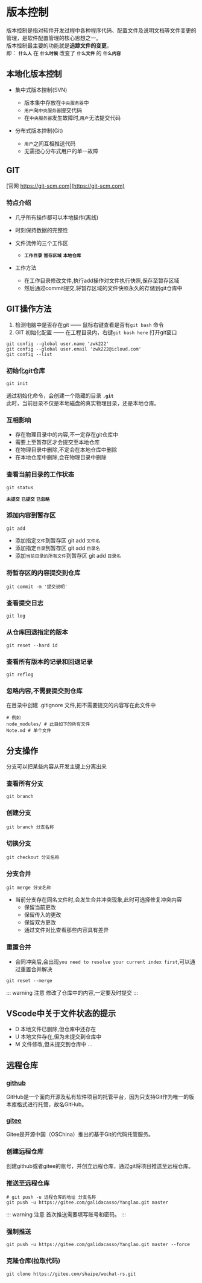 # 版本控制
版本控制是指对软件开发过程中各种程序代码、配置文件及说明文档等文件变更的管理，是软件配置管理的核心思想之一。  
版本控制最主要的功能就是**追踪文件的变更**。  
即： **`什么人`** 在 **`什么时候`** 改变了 **`什么文件`** 的 **`什么内容`**

## 本地化版本控制
- 集中式版本控制(SVN)
    - 版本集中存放在`中央服务器`中
    - `用户`向`中央服务器`提交代码
    - 在`中央服务器`发生故障时,`用户`无法提交代码
  
- 分布式版本控制(Git)
    - `用户`之间互相推送代码
    - 无需担心分布式用户的单一故障

## GIT 
[官网 https://git-scm.com](https://git-scm.com) 
### 特点介绍
- 几乎所有操作都可以本地操作(离线)
- 时刻保持数据的完整性
- 文件流传的三个工作区
    - **`工作目录`** **`暂存区域`** **`本地仓库`**

- 工作方法
  - 在工作目录修改文件,执行add操作对文件执行快照,保存至暂存区域
  - 然后通过commit提交,将暂存区域的文件快照永久的存储到git仓库中


## GIT操作方法
1. 检测电脑中是否存在git —— 鼠标右键查看是否有`git bash` 命令
2. GIT 初始化配置 —— 在工程目录内，右键`git bash here` 打开git窗口
```shell:no-line-numbers
git config --global user.name 'zwk222'
git config --global user.email 'zwk222@icloud.com'
git config --list
```
### 初始化git仓库
```shell:no-line-numbers
git init
```
通过初始化命令，会创建一个隐藏的目录 **`.git`**   
此时，当前目录不仅是本地磁盘的真实物理目录，还是本地仓库。
### 互相影响
- 存在物理目录中的内容,不一定存在git仓库中
- 需要上至暂存区才会提交至本地仓库
- 在物理目录中删除,不定会在本地仓库中删除
- 在本地仓库中删除,会在物理目录中删除
  
### 查看当前目录的工作状态
```shell:no-line-numbers
git status
```
**`未提交`** **`已提交`** **`已忽略`**
  
### 添加内容到暂存区
```shell:no-line-numbers
git add
```
- 添加指定`文件`到暂存区 git add `文件名`
- 添加指定`目录`到暂存区 git add `目录名`
- 添加`当前目录的所有文件`到暂存区 git add `目录名`

### 将暂存区的内容提交到仓库
```shell:no-line-numbers
git commit -m '提交说明'
```

### 查看提交日志
```shell:no-line-numbers
git log
```

### 从仓库回退指定的版本
```shell:no-line-numbers
git reset --hard id
```

### 查看所有版本的记录和回退记录
```shell:no-line-numbers
git reflog
```


### 忽略内容,不需要提交到仓库
在目录中创建 .gitignore 文件,把不需要提交的内容写在此文件中
```shell
# 例如
node_modules/ # 此目如下的所有文件
Note.md # 单个文件
```

## 分支操作
分支可以把某些内容从开发主键上分离出来  
### 查看所有分支
```shell:no-line-numbers
git branch
```
### 创建分支 
```shell:no-line-numbers
git branch 分支名称
```
### 切换分支 
```shell:no-line-numbers
git checkout 分支名称
```
### 分支合并 
```shell:no-line-numbers
git merge 分支名称
```
- 当前分支存在同名文件时,会发生合并冲突现象,此时可选择修复冲突内容
    - 保留当前更改
    - 保留传入的更改
    - 保留双方更改
    - 通过文件对比查看那些内容具有差异
### 重置合并
  - 合同冲突后,会出现`you need to resolve your current index first`,可以通过重置合并解决 
```shell:no-line-numbers
git reset --merge
```

::: warning 注意
修改了仓库中的内容,一定要及时提交
:::


## VScode中关于文件状态的提示
- D 本地文件已删除,但仓库中还存在
- U 本地文件存在,但为未提交到仓库中
- M 文件修改,但未提交到仓库中
...

## 远程仓库
### [github](https://github.com/)  
GitHub是一个面向开源及私有软件项目的托管平台，因为只支持Git作为唯一的版本库格式进行托管，故名GitHub。  
### [gitee](https://gitee.com/)  
Gitee是开源中国（OSChina）推出的基于Git的代码托管服务。

### 创建远程仓库
创建github或者gitee的账号，并创立远程仓库，通过git将项目推送至远程仓库。

### 推送至远程仓库
```shell:no-line-numbers
# git push -u 远程仓库的地址 分支名称
git push -u https://gitee.com/galidacasso/Yanglao.git master
```
::: warning 注意
首次推送需要填写账号和密码。
:::

### 强制推送
```shell:no-line-numbers
git push -u https://gitee.com/galidacasso/Yanglao.git master --force
```
    
### 克隆仓库(拉取代码)
```shell:no-line-numbers
git clone https://gitee.com/shaipe/wechat-rs.git
```